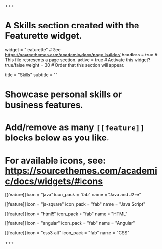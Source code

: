 +++
# A Skills section created with the Featurette widget.
widget = "featurette"  # See https://sourcethemes.com/academic/docs/page-builder/
headless = true  # This file represents a page section.
active = true  # Activate this widget? true/false
weight = 30  # Order that this section will appear.

title = "Skills"
subtitle = ""

# Showcase personal skills or business features.
# 
# Add/remove as many `[[feature]]` blocks below as you like.
# 
# For available icons, see: https://sourcethemes.com/academic/docs/widgets/#icons

[[feature]]
  icon = "java"
  icon_pack = "fab"
  name = "Java and J2ee"
  
  
[[feature]]
  icon = "js-square"
  icon_pack = "fab"
  name = "Java Script"
   
  
[[feature]]
  icon = "html5"
  icon_pack = "fab"
  name = "HTML"

[[feature]]
  icon = "angular"
  icon_pack = "fab"
  name = "Angular"
  
  [[feature]]
  icon = "css3-alt"
  icon_pack = "fab"
  name = "CSS"
  

+++
